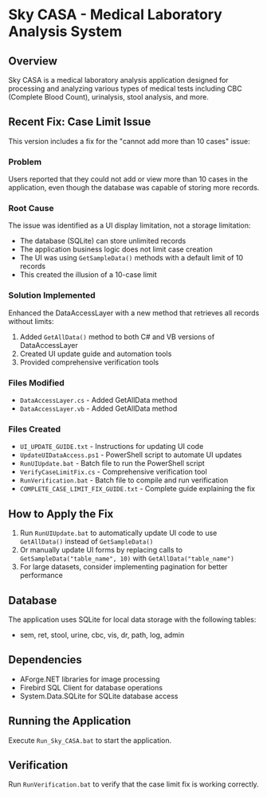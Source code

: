 # Sky CASA - Medical Laboratory Analysis System

## Overview
Sky CASA is a medical laboratory analysis application designed for processing and analyzing various types of medical tests including CBC (Complete Blood Count), urinalysis, stool analysis, and more.

## Recent Fix: Case Limit Issue
This version includes a fix for the "cannot add more than 10 cases" issue:

### Problem
Users reported that they could not add or view more than 10 cases in the application, even though the database was capable of storing more records.

### Root Cause
The issue was identified as a UI display limitation, not a storage limitation:
- The database (SQLite) can store unlimited records
- The application business logic does not limit case creation
- The UI was using `GetSampleData()` methods with a default limit of 10 records
- This created the illusion of a 10-case limit

### Solution Implemented
Enhanced the DataAccessLayer with a new method that retrieves all records without limits:

1. Added `GetAllData()` method to both C# and VB versions of DataAccessLayer
2. Created UI update guide and automation tools
3. Provided comprehensive verification tools

### Files Modified
- `DataAccessLayer.cs` - Added GetAllData method
- `DataAccessLayer.vb` - Added GetAllData method

### Files Created
- `UI_UPDATE_GUIDE.txt` - Instructions for updating UI code
- `UpdateUIDataAccess.ps1` - PowerShell script to automate UI updates
- `RunUIUpdate.bat` - Batch file to run the PowerShell script
- `VerifyCaseLimitFix.cs` - Comprehensive verification tool
- `RunVerification.bat` - Batch file to compile and run verification
- `COMPLETE_CASE_LIMIT_FIX_GUIDE.txt` - Complete guide explaining the fix

## How to Apply the Fix
1. Run `RunUIUpdate.bat` to automatically update UI code to use `GetAllData()` instead of `GetSampleData()`
2. Or manually update UI forms by replacing calls to `GetSampleData("table_name", 10)` with `GetAllData("table_name")`
3. For large datasets, consider implementing pagination for better performance

## Database
The application uses SQLite for local data storage with the following tables:
- sem, ret, stool, urine, cbc, vis, dr, path, log, admin

## Dependencies
- AForge.NET libraries for image processing
- Firebird SQL Client for database operations
- System.Data.SQLite for SQLite database access

## Running the Application
Execute `Run_Sky_CASA.bat` to start the application.

## Verification
Run `RunVerification.bat` to verify that the case limit fix is working correctly.